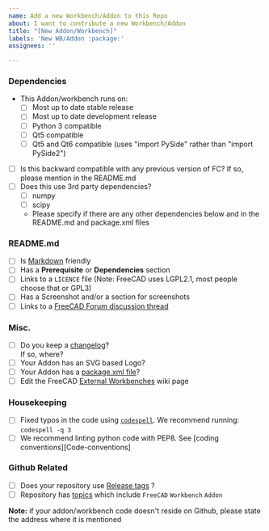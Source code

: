 ```yaml
---
name: Add a new Workbench/Addon to this Repo
about: I want to contribute a new Workbench/Addon
title: "[New Addon/Workbench]"
labels: 'New WB/Addon :package:'
assignees: ''

---
```


### Dependencies
- This Addon/workbench runs on:  
  - [ ] Most up to date stable release
  - [ ] Most up to date development release
  - [ ] Python 3 compatible
  - [ ] Qt5 compatible
  - [ ] Qt5 and Qt6 compatible (uses "import PySide" rather than "import PySide2")
- [ ] Is this backward compatible with any previous version of FC? If so, please mention in the README.md
- [ ] Does this use 3rd party dependencies?  
  - [ ] numpy
  - [ ] scipy
  - Please specify if there are any other dependencies below and in the README.md and package.xml files

### README.md
- [ ] Is [Markdown][Markdown-link] friendly
- [ ] Has a **Prerequisite** or **Dependencies** section
- [ ] Links to a ``LICENCE`` file (Note: FreeCAD uses LGPL2.1, most people choose that or GPL3)
- [ ] Has a Screenshot and/or a section for screenshots
- [ ] Links to a [FreeCAD Forum discussion thread][FreeCAD-Thread]

### Misc.
- [ ] Do you keep a [changelog][Changelog]?  
  If so, where?  
- [ ] Your Addon has an SVG based Logo?
- [ ] Your Addon has a [package.xml file][Package_Metadata]?
- [ ] Edit the FreeCAD [External Workbenches][FC-ExternalWB-Wiki] wiki page

### Housekeeping
- [ ] Fixed typos in the code using [`codespell`][Codespell]. We recommend running: `codespell -q 3`
- [ ] We recommend linting python code with PEP8. See [coding conventions][Code-conventions] 

### Github Related
- [ ] Does your repository use [Release tags][Github-Tags] ?
- [ ] Repository has [topics][Github-Topics] which include `FreeCAD` `Workbench` `Addon`  

**Note:** if your addon/workbench code doesn't reside on Github, please state the address where it is mentioned

 
[Markdown-link]: https://guides.github.com/features/mastering-markdown/
[FreeCAD-Thread]: https://forum.freecadweb.org/viewforum.php?f=8
[Changelog]: https://keepachangelog.com/en/1.0.0/
[Package_Metadata]: https://wiki.freecad.org/Package_Metadata
[FC-ExternalWB-Wiki]: https://www.freecadweb.org/wiki/External_workbenches
[Coding-conventions]: https://github.com/FreeCAD/FreeCAD/blob/master/src/Mod/Fem/coding_conventions.md#python-and-c
[Codespell]: https://github.com/codespell-project/codespell
[Github-Topics]: https://help.github.com/en/articles/classifying-your-repository-with-topics
[Github-Tags]: https://help.github.com/en/articles/creating-releases
